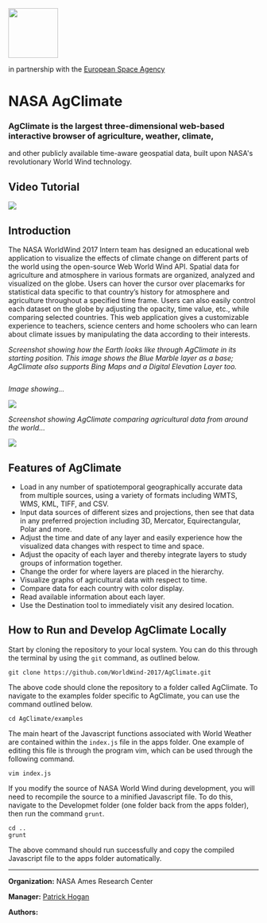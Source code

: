 <img src="https://worldwind.arc.nasa.gov/css/images/nasa-logo.svg" height="100"/>
<p>in partnership with the <a href="http://www.esa.int" target="_blank">European Space Agency</a></p>

# NASA AgClimate

### AgClimate is the largest three-dimensional web-based interactive browser of agriculture, weather, climate,
and other publicly available time-aware geospatial data, built upon NASA's revolutionary World Wind technology.

## Video Tutorial

<a href="https://www.youtube.com/watch?v=WMYI1UcgFr4">
<img src="http://i.imgur.com/GTxfgk7.png" />
</a>

## Introduction

The NASA WorldWind 2017 Intern team has designed an educational web application to visualize the effects of climate change
on different parts of the world using the open-source Web World Wind API. Spatial data for agriculture and atmosphere in
various formats are organized, analyzed and visualized on the globe. Users can hover the cursor over placemarks for
statistical data specific to that country’s history for atmosphere and agriculture throughout a specified time frame.
Users can also easily control each dataset on the globe by adjusting the opacity, time value, etc., while comparing
selected countries. This web application gives a customizable experience to teachers, science centers and home schoolers
who can learn about climate issues by manipulating the data according to their interests.

_Screenshot showing how the Earth looks like through AgClimate in its starting position. This image shows the Blue Marble
layer as a base; AgClimate also supports Bing Maps and a Digital Elevation Layer too._

<img src=" " />

_Image showing..._

<img src="http://i.imgur.com/2HnOm8V.jpg" />

_Screenshot showing AgClimate comparing agricultural data from around the world..._

<img src="http://i.imgur.com/nqK4kV0.png" />

## Features of AgClimate

* Load in any number of spatiotemporal geographically accurate data from multiple sources, using a variety of formats including WMTS, WMS, KML, TIFF, and CSV.
* Input data sources of different sizes and projections, then see that data in any preferred projection including 3D, Mercator, Equirectangular, Polar and more.
* Adjust the time and date of any layer and easily experience how the visualized data changes with respect to time and space.
* Adjust the opacity of each layer and thereby integrate layers to study groups of information together.
* Change the order for where layers are placed in the hierarchy.
* Visualize graphs of agricultural data with respect to time.
* Compare data for each country with color display.
* Read available information about each layer.
* Use the Destination tool to immediately visit any desired location.


## How to Run and Develop AgClimate Locally

Start by cloning the repository to your local system. You can do this through the terminal by using the ```git``` command, as outlined below.

```
git clone https://github.com/WorldWind-2017/AgClimate.git
```

The above code should clone the repository to a folder called AgClimate. To navigate to the examples folder specific to AgClimate, you can use the command outlined below.

```
cd AgClimate/examples
```

The main heart of the Javascript functions associated with World Weather are contained within the ```index.js``` file in the apps folder. One example of editing this file is through the program vim, which can be used through the following command.

```
vim index.js
```

If you modify the source of NASA World Wind during development, you will need to recompile the source to a minified Javascript file. To do this, navigate to the Developmet folder (one folder back from the apps folder), then run the command ```grunt```.

```
cd ..
grunt
```

The above command should run successfully and copy the compiled Javascript file to the apps folder automatically.



***

**Organization:** NASA Ames Research Center

**Manager:** <a href="https://www.linkedin.com/in/phogan">Patrick Hogan</a>

**Authors:**



